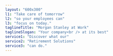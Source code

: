 ```yaml
---
layout: "600x300"
l1: "Take care of tomorrow"
l2: "so your employees can"
l3: "focus on today."
taglineTitle: "Morgan Stanley at Work"
taglineSlogan: "Your company<br /> at its best"
service1: "Discover what our"
service2: "Retirement Solutions"
service3: "can do."
---
```

